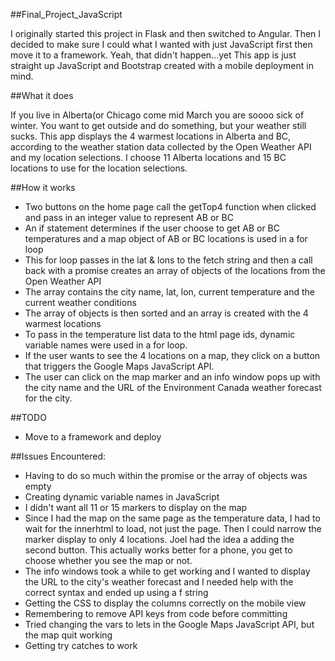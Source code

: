 ##Final_Project_JavaScript

I originally started this project in Flask and then switched to Angular.
Then I decided to make sure I could what I wanted with just JavaScript
first then move it to a framework.
Yeah, that didn't happen...yet
This app is just straight up JavaScript and Bootstrap created with a mobile deployment in mind.


##What it does

If you live in Alberta(or Chicago come mid March you are soooo sick of winter.
You want to get outside and do something, but your weather still sucks.
This app displays the 4 warmest locations in Alberta and BC, according 
to the weather station data collected by the Open Weather API and my location selections.
I choose 11 Alberta locations and 15 BC locations to use for the location selections.


##How it works

- Two buttons on the home page call the getTop4 function when clicked and pass in an integer value
   to represent AB or BC
- An if statement determines if the user choose to get AB or BC temperatures and a map object of AB or BC 
  locations is used in a for loop
- This for loop passes in the lat & lons to the fetch string and then a
  call back with a promise creates an array of objects of the locations from the Open Weather API 
- The array contains the city name, lat, lon, current temperature and the current
  weather conditions
- The array of objects is then sorted and an array is created with the 4 warmest locations
- To pass in the temperature list data to the html page ids, dynamic variable names were used
  in a for loop. 
- If the user wants to see the 4 locations on a map, they click on a button that triggers
  the Google Maps JavaScript API. 
- The user can click on the map marker and an info window pops up with the city name and
   the URL of the Environment Canada weather forecast for the city. 


##TODO

- Move to a framework and deploy


##Issues Encountered:

- Having to do so much within the promise or the array of objects was empty
- Creating dynamic variable names in JavaScript
- I didn't want all 11 or 15 markers to display on the map
- Since I had the map on the same page as the temperature data, I had to wait for the
  innerhtml to load, not just the page. Then I could narrow the marker display to only 4 locations.
  Joel had the idea a adding the second button. This actually works better for a phone, you get to
  choose whether you see the map or not.
- The info windows took a while to get working and I wanted to display the URL to the city's
  weather forecast and I needed help with the correct syntax and ended up using a f string
- Getting the CSS to display the columns correctly on the mobile view
- Remembering to remove API keys from code before committing
- Tried changing the vars to lets in the Google Maps JavaScript API, but the map quit working
- Getting try catches to work
